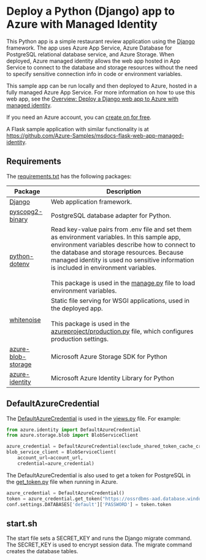 # Deploy a Python (Django) app to Azure with Managed Identity 

This Python app is a simple restaurant review application using the [Django](https://www.djangoproject.com/) framework. The app uses Azure App Service, Azure Database for PostgreSQL relational database service, and Azure Storage. When deployed, Azure managed identity allows the web app hosted in App Service to connect to the database and storage resources without the need to specify sensitive connection info in code or environment variables.

This sample app can be run locally and then deployed to Azure, hosted in a fully managed Azure App Service. For more information on how to use this web app, see the  [Overview: Deploy a Django web app to Azure with managed identity](https://docs.microsoft.com/azure/developer/python/tutorial-python-managed-identity-user-assigned-cli).

If you need an Azure account, you can [create on for free](https://azure.microsoft.com/free/).

A Flask sample application with similar functionality is at https://github.com/Azure-Samples/msdocs-flask-web-app-managed-identity.

## Requirements

The [requirements.txt](./requirements.txt) has the following packages:

| Package | Description |
| ------- | ----------- |
| [Django](https://pypi.org/project/Django/) | Web application framework. |
| [pyscopg2-binary](https://pypi.org/project/psycopg-binary/) | PostgreSQL database adapter for Python. |
| [python-dotenv](https://pypi.org/project/python-dotenv/) | Read key-value pairs from .env file and set them as environment variables. In this sample app, environment variables describe how to connect to the database and storage resources. Because managed identity is used no sensitive information is included in environment variables. <br><br> This package is used in the [manage.py](./manage.py) file to load environment variables. |
| [whitenoise](https://pypi.org/project/whitenoise/) | Static file serving for WSGI applications, used in the deployed app. <br><br> This package is used in the [azureproject/production.py](./azureproject/production.py) file, which configures production settings. |
| [azure-blob-storage](https://pypi.org/project/azure-storage/) | Microsoft Azure Storage SDK for Python |
| [azure-identity](https://pypi.org/project/azure-identity/) | Microsoft Azure Identity Library for Python |

## DefaultAzureCredential

The [DefaultAzureCredential](https://docs.microsoft.com/python/api/azure-identity/azure.identity.defaultazurecredential) is used in the [views.py](./restaurant_review/views.py) file. For example:

```python
from azure.identity import DefaultAzureCredential
from azure.storage.blob import BlobServiceClient

azure_credential = DefaultAzureCredential(exclude_shared_token_cache_credential=True)
blob_service_client = BlobServiceClient(
    account_url=account_url,
    credential=azure_credential)
```

The DefaultAzureCredential is also used to get a token for PostgreSQL in the [get_token.py](./azureproject/get_token.py) file when running in Azure.

```python
azure_credential = DefaultAzureCredential()
token = azure_credential.get_token("https://ossrdbms-aad.database.windows.net")
conf.settings.DATABASES['default']['PASSWORD'] = token.token
```

## start.sh

The start file sets a SECRET_KEY and runs the Django migrate command. The SECRET_KEY is used to encrypt session data. The migrate command creates the database tables.
